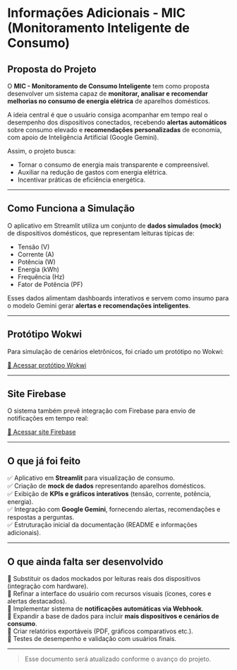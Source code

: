 # Informações Adicionais - MIC (Monitoramento Inteligente de Consumo)

## Proposta do Projeto

O **MIC - Monitoramento de Consumo Inteligente** tem como proposta desenvolver um sistema capaz de **monitorar, analisar e recomendar melhorias no consumo de energia elétrica** de aparelhos domésticos.  

A ideia central é que o usuário consiga acompanhar em tempo real o desempenho dos dispositivos conectados, recebendo **alertas automáticos** sobre consumo elevado e **recomendações personalizadas** de economia, com apoio de Inteligência Artificial (Google Gemini).  

Assim, o projeto busca:
- Tornar o consumo de energia mais transparente e compreensível.  
- Auxiliar na redução de gastos com energia elétrica.  
- Incentivar práticas de eficiência energética.  

---

## Como Funciona a Simulação

O aplicativo em Streamlit utiliza um conjunto de **dados simulados (mock)** de dispositivos domésticos, que representam leituras típicas de:

- Tensão (V)  
- Corrente (A)  
- Potência (W)  
- Energia (kWh)  
- Frequência (Hz)  
- Fator de Potência (PF)  

Esses dados alimentam dashboards interativos e servem como insumo para o modelo Gemini gerar **alertas e recomendações inteligentes**.

---

## Protótipo Wokwi

Para simulação de cenários eletrônicos, foi criado um protótipo no Wokwi:  

[🔗 Acessar protótipo Wokwi](https://wokwi.com/projects/439836639430771713)

---

## Site Firebase

O sistema também prevê integração com Firebase para envio de notificações em tempo real:  

[🔗 Acessar site Firebase](https://console.firebase.google.com/project/mic-9d88e/database/mic-9d88e-default-rtdb/data?hl=pt-br)

---

## O que já foi feito

✅ Aplicativo em **Streamlit** para visualização de consumo.  
✅ Criação de **mock de dados** representando aparelhos domésticos.  
✅ Exibição de **KPIs e gráficos interativos** (tensão, corrente, potência, energia).  
✅ Integração com **Google Gemini**, fornecendo alertas, recomendações e respostas a perguntas.  
✅ Estruturação inicial da documentação (README e informações adicionais).  

---

## O que ainda falta ser desenvolvido

🔲 Substituir os dados mockados por leituras reais dos dispositivos (integração com hardware).  
🔲 Refinar a interface do usuário com recursos visuais (ícones, cores e alertas destacados).  
🔲 Implementar sistema de **notificações automáticas via Webhook**.  
🔲 Expandir a base de dados para incluir **mais dispositivos e cenários de consumo**.  
🔲 Criar relatórios exportáveis (PDF, gráficos comparativos etc.).  
🔲 Testes de desempenho e validação com usuários finais.  

---

> Esse documento será atualizado conforme o avanço do projeto.
